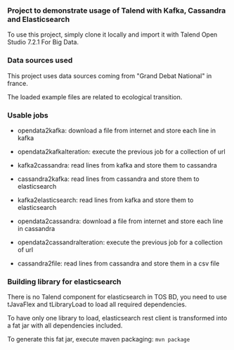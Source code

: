 ### Project to demonstrate usage of Talend with Kafka, Cassandra and Elasticsearch

To use this project, simply clone it locally and import it with Talend Open Studio 7.2.1 For Big Data.

### Data sources used

This project uses data sources coming from "Grand Debat National" in france.

The loaded example files are related to ecological transition.

### Usable jobs

* opendata2kafka: download a file from internet and store each line in kafka
* opendata2kafkaIteration: execute the previous job for a collection of url
* kafka2cassandra: read lines from kafka and store them to cassandra
* cassandra2kafka: read lines from cassandra and store them to elasticsearch
* kafka2elasticsearch: read lines from kafka and store them to elasticsearch

* opendata2cassandra: download a file from internet and store each line in cassandra
* opendata2cassandraIteration: execute the previous job for a collection of url
* cassandra2file: read lines from cassandra and store them in a csv file

### Building library for elasticsearch

There is no Talend component for elasticsearch in TOS BD, you need to use tJavaFlex and tLibraryLoad to load all required dependencies.

To have only one library to load, elasticsearch rest client is transformed into a fat jar with all dependencies included.

To generate this fat jar, execute maven packaging:
`mvn package`
